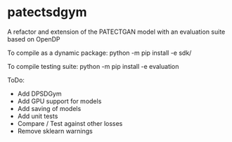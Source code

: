 # patectsdgym
A refactor and extension of the PATECTGAN model with an evaluation suite based on OpenDP

To compile as a dynamic package:
python -m pip install -e sdk/

To compile testing suite:
python -m pip install -e evaluation

ToDo:
- Add DPSDGym
- Add GPU support for models
- Add saving of models
- Add unit tests
- Compare / Test against other losses
- Remove sklearn warnings
